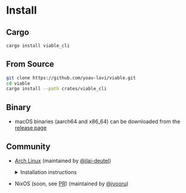 # Install

## Cargo

```sh
cargo install viable_cli
```

## From Source

```sh
git clone https://github.com/yoav-lavi/viable.git
cd viable
cargo install --path crates/viable_cli
```
## Binary

- macOS binaries (aarch64 and x86_64) can be downloaded from the [release page](https://github.com/yoav-lavi/viable/releases)

## Community

- [Arch Linux](https://aur.archlinux.org/packages/viable) (maintained by [@ilai-deutel](https://github.com/ilai-deutel))
  <details><summary>Installation instructions</summary>
  
  1. Installation with an AUR helper, for instance using `paru`:
  
     ```bash
     paru -Syu viable
     ```
  
  2. Install manually with `makepkg`:
  
     ```bash
     git clone https://aur.archlinux.org/viable.git
     cd viable
     makepkg -si
     ```
  
  </details>

- NixOS (soon, see [PR](https://github.com/NixOS/nixpkgs/pull/160985)) (maintained by [@jyooru](https://github.com/jyooru))